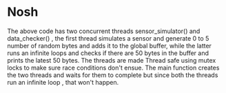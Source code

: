 # Nosh
The above code has two concurrent threads sensor_simulator() and data_checker() , the first thread simulates a sensor and generate 0 to 5 number of random bytes and adds it to the global buffer, while the latter runs an infinite loops and checks if there are 50 bytes in the buffer and prints the latest 50 bytes.
The threads are made Thread safe using mutex locks to make sure race conditions don't ensue.
The main function creates the two threads and waits for them to complete but since both the threads run an infinite loop , that won't happen.
